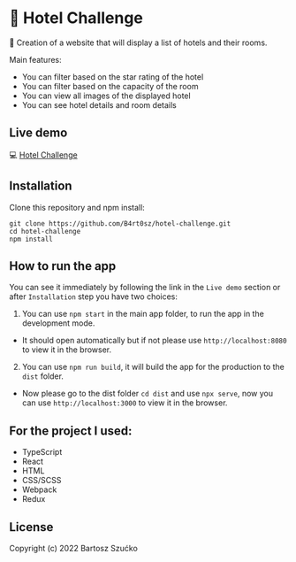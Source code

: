 # :hotel: Hotel Challenge

:scroll: Creation of a website that will display a list of hotels and their rooms.

Main features:

- You can filter based on the star rating of the hotel
- You can filter based on the capacity of the room
- You can view all images of the displayed hotel
- You can see hotel details and room details

## Live demo

:computer: [Hotel Challenge](https://hotels-challenge.netlify.app/)

## Installation

Clone this repository and npm install:

```
git clone https://github.com/B4rt0sz/hotel-challenge.git
cd hotel-challenge
npm install
```

## How to run the app

You can see it immediately by following the link in the `Live demo` section or after `Installation` step you have two choices:

1. You can use `npm start` in the main app folder, to run the app in the development mode.

- It should open automatically but if not please use `http://localhost:8080` to view it in the browser.

2. You can use `npm run build`, it will build the app for the production to the `dist` folder.

- Now please go to the dist folder `cd dist` and use `npx serve`, now you can use `http://localhost:3000` to view it in the browser.

## For the project I used:

- TypeScript
- React
- HTML
- CSS/SCSS
- Webpack
- Redux

## License

Copyright (c) 2022 Bartosz Szućko
